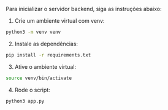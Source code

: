 Para inicializar o servidor backend, siga as instruções abaixo:

1. Crie um ambiente virtual com venv:
```bash
python3 -m venv venv
```

2. Instale as dependências:
```bash
pip install -r requirements.txt
```

3. Ative o ambiente virtual:
```bash
source venv/bin/activate
```

4. Rode o script:
```bash
python3 app.py
```